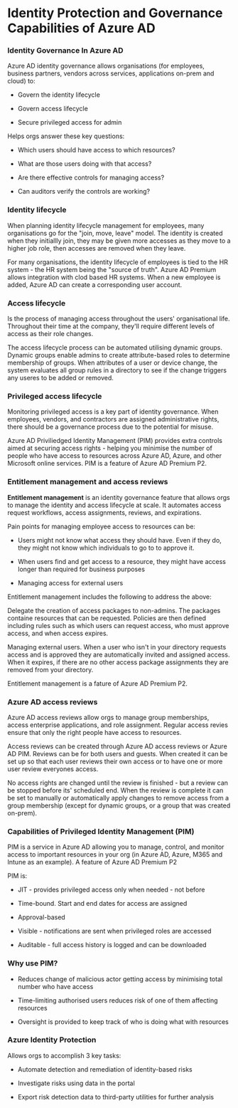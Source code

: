 # Identity Protection and Governance Capabilities of Azure AD

### Identity Governance In Azure AD

Azure AD identity governance allows organisations (for employees, business partners, vendors across services, applications on-prem and cloud) to:

- Govern the identity lifecycle

- Govern access lifecycle

- Secure privileged access for admin

Helps orgs answer these key questions:

- Which users should have access to which resources?

- What are those users doing with that access?

- Are there effective controls for managing access?

- Can auditors verify the controls are working?

### Identity lifecycle

When planning identity lifecycle management for employees, many organisations go for the "join, move, leave" model. The identity is created when they initiallly join, they may be given more accesses as they move to a higher job role, then accesses are removed when they leave.

For many organisations, the identity lifecycle of employees is tied to the HR system - the HR system being the "source of truth". Azure AD Premium allows integration with clod based HR systems. When a new employee is added, Azure AD can create a corresponding user account.

### Access lifecycle

Is the process of managing access throughout the users' organisational life. Throughout their time at the company, they'll require different levels of access as their role changes. 

The access lifecycle process can be automated utilising dynamic groups. Dynamic groups enable admins to create attribute-based roles to determine membership of groups. When attributes of a user or device change, the system evaluates all group rules in a directory to see if the change triggers any useres to be added or removed. 

### Privileged access lifecycle

Monitoring privileged access is a key part of identity governance. When employees, vendors, and contractors are assigned administrative rights, there should be a governance process due to the potential for misuse.

Azure AD Priviliedged Identity Management (PIM) provides extra controls aimed at securing access rights - helping you minimise the number of people who have access to resources across Azure AD, Azure, and other Microsoft online services. PIM is a feature of Azure AD Premium P2.

### Entitlement management and access reviews

**Entitlement management** is an identity governance feature that allows orgs to manage the identity and access lifecycle at scale. It automates access request workflows, access assignments, reviews, and expirations.

Pain points for managing employee access to resources can be:

- Users might not know what access they should have. Even if they do, they might not know which individuals to go to to approve it.

- When users find and get access to a resource, they might have access longer than required for business purposes

- Managing access for external users

Entitlement management includes the following to address the above:

Delegate the creation of access packages to non-admins. The packages containe resources that can be requested. Policies are then defined including rules such as which users can request access, who must approve access, and when access expires.

Managing external users. When a user who isn't in your directory requests access and is approved they are automatically invited and assigned access. When it expires, if there are no other access package assignments they are removed from your directory.

 Entitlement management is a fature of Azure AD Premium P2.

### Azure AD access reviews

Azure AD access reviews allow orgs to manage group memberships, access enterprise applications, and role assignment. Regular access revies ensure that only the right people have access to resources.

Access reviews can be created through Azure AD access reviews or Azure AD PIM. Reviews can be for both users and guests. When created it can be set up so that each user reviews their own access or to have one or more user review everyones access.

No access rights are changed until the review is finished - but a review can be stopped before its' scheduled end. When the review is complete it can be set to manually or automatically apply changes to remove access from a group membership (except for dynamic groups, or a group that was created on-prem).

### Capabilities of Privileged Identity Management (PIM)

PIM is a service in Azure AD allowing you to manage, control, and monitor access to important resources in your org (in Azure AD, Azure, M365 and Intune as an example). A feature of Azure AD Premium P2

PIM is:

- JIT - provides privileged access only when needed - not before

- Time-bound. Start and end dates for access are assigned

- Approval-based

- Visible - notifications are sent when privileged roles are accessed

- Auditable - full access history is logged and can be downloaded

### Why use PIM?

- Reduces change of malicious actor getting access by minimising total number who have access

- Time-limiting authorised users reduces risk of one of them affecting resources

- Oversight is provided to keep track of who is doing what with resources

### Azure Identity Protection

Allows orgs to accomplish 3 key tasks:

- Automate detection and remediation of identity-based risks

- Investigate risks using data in the portal

- Export risk detection data to third-party utilities for further analysis
